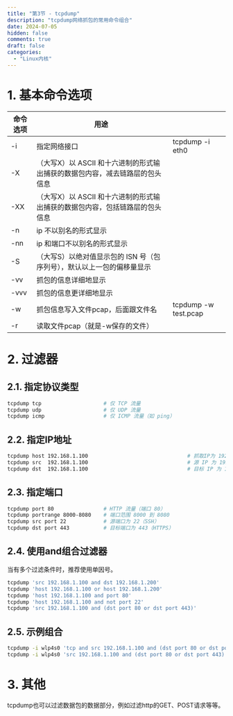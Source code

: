 ```yaml
---
title: "第3节 - tcpdump"
description: "tcpdump网络抓包的常用命令组合"
date: 2024-07-05
hidden: false
comments: true
draft: false
categories:
  - "Linux内核"
---
```


# 1. 基本命令选项
|命令选项|用途||
|--------|--------|--------|
|-i      | 指定网络接口|tcpdump   -i   eth0|
|-X      | （大写X）以 ASCII 和十六进制的形式输出捕获的数据包内容，减去链路层的包头信息|  |
|-XX     | （大写X）以 ASCII 和十六进制的形式输出捕获的数据包内容，包括链路层的包头信息|  |
|-n      | ip 不以别名的形式显示||
|-nn     | ip 和端口不以别名的形式显示||
|-S      | （大写S）以绝对值显示包的 ISN 号（包序列号），默认以上一包的偏移量显示||
|-vv     | 抓包的信息详细地显示||
|-vvv    | 抓包的信息更详细地显示||
|-w      | 抓包信息写入文件pcap，后面跟文件名|tcpdump -w test.pcap|
|-r      | 读取文件pcap（就是-w保存的文件）||  

# 2. 过滤器

## 2.1. 指定协议类型
```bash
tcpdump tcp                    # 仅 TCP 流量
tcpdump udp                    # 仅 UDP 流量
tcpdump icmp                   # 仅 ICMP 流量（如 ping）
```

## 2.2. 指定IP地址
```bash
tcpdump host 192.168.1.100                                # 抓取IP为 192.168.1.100 的数据包
tcpdump src  192.168.1.100                                # 源 IP 为 192.168.1.100
tcpdump dst  192.168.1.100                                # 目标 IP 为 192.168.1.100
```

## 2.3. 指定端口
```bash
tcpdump port 80                # HTTP 流量（端口 80）
tcpdump portrange 8000-8080    # 端口范围 8000 到 8080
tcpdump src port 22            # 源端口为 22（SSH）
tcpdump dst port 443           # 目标端口为 443（HTTPS）
```

## 2.4. 使用and组合过滤器
当有多个过滤条件时，推荐使用单因号。
```bash
tcpdump 'src 192.168.1.100 and dst 192.168.1.200'                      # IP组合
tcpdump 'host 192.168.1.100 or host 192.168.1.200'
tcpdump 'host 192.168.1.100 and port 80'                               # IP-Port组合
tcpdump 'host 192.168.1.100 and not port 22'                           # 排除 SSH 流量
tcpdump 'src 192.168.1.100 and (dst port 80 or dst port 443)'          # 嵌套过滤器，源 IP 为 192.168.1.100，目标端口为 80 或 443
```

## 2.5. 示例组合
```bash
tcpdump -i wlp4s0 'tcp and src 192.168.1.100 and (dst port 80 or dst port 443)'  
tcpdump -i wlp4s0 'src 192.168.1.100 and (dst port 80 or dst port 443) and (tcp or udp)'  
```

# 3. 其他
tcpdump也可以过滤数据包的数据部分，例如过滤http的GET、POST请求等等。